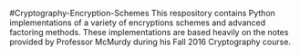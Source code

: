 #Cryptography-Encryption-Schemes
This respository contains Python implementations of a variety of encryptions schemes and advanced factoring methods. These implementations are based heavily on the notes provided by Professor McMurdy during his Fall 2016 Cryptography course.
